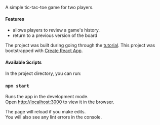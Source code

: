 A simple tic-tac-toe game for two players.

#### Features
- allows players to review a game's history.
- return to a previous version of the board

The project was built during going through the [tutorial](https://reactjs.org/tutorial/tutorial.html).
This project was bootstrapped with [Create React App](https://github.com/facebook/create-react-app).

#### Available Scripts

In the project directory, you can run:

### `npm start`

Runs the app in the development mode.<br />
Open [http://localhost:3000](http://localhost:3000) to view it in the browser.

The page will reload if you make edits.<br />
You will also see any lint errors in the console.
